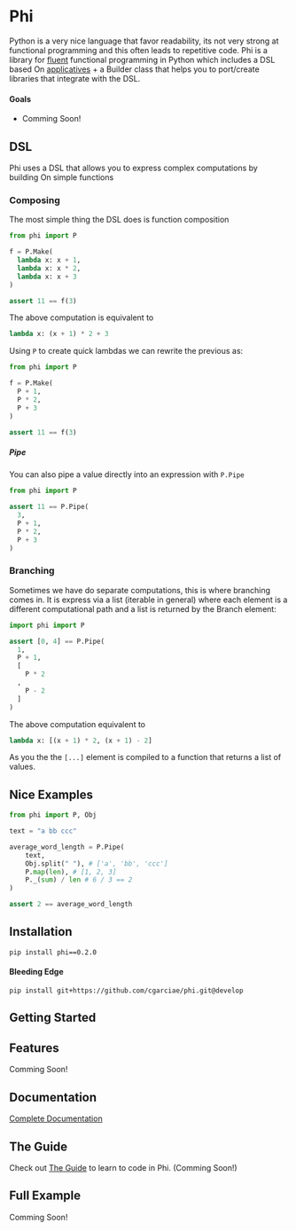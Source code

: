 # Phi
Python is a very nice language that favor readability, its not very strong at functional programming and this often leads to repetitive code.
Phi is a library for [fluent](https://en.wikipedia.org/wiki/Fluent_interface) functional programming in Python which includes a DSL based On [applicatives](http://learnyouahaskell.com/functors-applicative-functors-and-monoids) + a Builder class that helps you to port/create libraries that integrate with the DSL.

#### Goals

* Comming Soon!

## DSL
Phi uses a DSL that allows you to express complex computations by building On simple functions

### Composing
The most simple thing the DSL does is function composition

```python
from phi import P

f = P.Make(
  lambda x: x + 1,
  lambda x: x * 2,
  lambda x: x + 3
)

assert 11 == f(3)
```

The above computation is equivalent to

```python
lambda x: (x + 1) * 2 + 3
```

Using `P` to create quick lambdas we can rewrite the previous as:

```python
from phi import P

f = P.Make(
  P + 1,
  P * 2,
  P + 3
)

assert 11 == f(3)
```

##### Pipe

You can also pipe a value directly into an expression with `P.Pipe`

```python
from phi import P

assert 11 == P.Pipe(
  3,
  P + 1,
  P * 2,
  P + 3
)
```

### Branching
Sometimes we have do separate computations, this is where branching comes in. It is express via a list (iterable in general) where each element is a different computational path and a list is returned by the Branch element:

```python
import phi import P

assert [0, 4] == P.Pipe(
  1,
  P + 1,
  [
    P * 2
  ,
    P - 2
  ]
)
```

The above computation equivalent to

```python
lambda x: [(x + 1) * 2, (x + 1) - 2]
```

As you the the `[...]` element is compiled to a function that returns a list of values.

## Nice Examples

```python
from phi import P, Obj

text = "a bb ccc"

average_word_length = P.Pipe(
    text,
    Obj.split(" "), # ['a', 'bb', 'ccc']
    P.map(len), # [1, 2, 3]
    P._(sum) / len # 6 / 3 == 2
)

assert 2 == average_word_length
```

## Installation

    pip install phi==0.2.0



#### Bleeding Edge

    pip install git+https://github.com/cgarciae/phi.git@develop


## Getting Started


## Features
Comming Soon!

## Documentation
[Complete Documentation](http://cgarciae.github.io/phi/index.html)

## The Guide
Check out [The Guide](https://cgarciae.gitbooks.io/phi/content/) to learn to code in Phi. (Comming Soon!)

## Full Example
Comming Soon!
